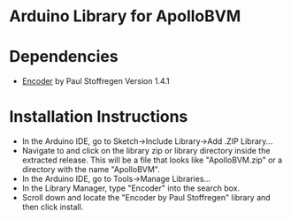 # Arduino Library for ApolloBVM #

# Dependencies #
  * [Encoder](https://www.pjrc.com/teensy/td_libs_Encoder.html) by Paul Stoffregen Version 1.4.1
  
# Installation Instructions #
  * In the Arduino IDE, go to Sketch->Include Library->Add .ZIP Library...
  * Navigate to and click on the library zip or library directory inside the extracted release. This will be a file that looks like "ApolloBVM.zip" or a directory with the name "ApolloBVM".
  * In the Arduino IDE, go to Tools->Manage Libraries...
  * In the Library Manager, type "Encoder" into the search box.
  * Scroll down and locate the "Encoder by Paul Stoffregen" library and then click install.
  

